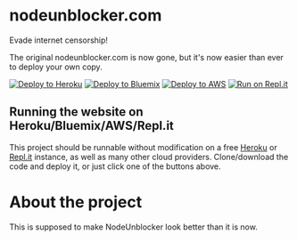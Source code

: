 # nodeunblocker.com

Evade internet censorship!

The original nodeunblocker.com is now gone, but it's now easier than ever to deploy your own copy.

[![Deploy to Heroku](https://www.herokucdn.com/deploy/button.svg)](https://heroku.com/deploy?template=https://github.com/Rockpods/ModernNodeUnblocker)
[![Deploy to Bluemix](https://cloud.ibm.com/devops/setup/deploy/button.png)](https://bluemix.net/deploy?repository=https://github.com/Rockpods/ModernNodeUnblocker)
[![Deploy to AWS](https://oneclick.amplifyapp.com/button.svg)](https://console.aws.amazon.com/amplify/home#/deploy?repo=https://github.com/Rockpods/ModernNodeUnblocker)
[![Run on Repl.it](https://repl.it/badge/github/titaniumnetwork-dev/alloyproxy)](https://repl.it/github/Rockpods/ModernNodeUnblocker)


## Running the website on Heroku/Bluemix/AWS/Repl.it

This project should be runnable without modification on a free [Heroku](http://www.heroku.com/) or [Repl.it](http://repl.it) instance, as well as many other cloud providers. Clone/download the code and deploy it, or just click one of the buttons above.

# About the project

This is supposed to make NodeUnblocker look better than it is now.
